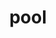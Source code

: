 ---
category: 4-letters
denotation: null
name: pool
reference_link: https://www.etymonline.com/word/pool
root_language: null
root_name: null
title: pool
type: free
word_sums:
- respelling: pool
  sum: 'Pool + '
---